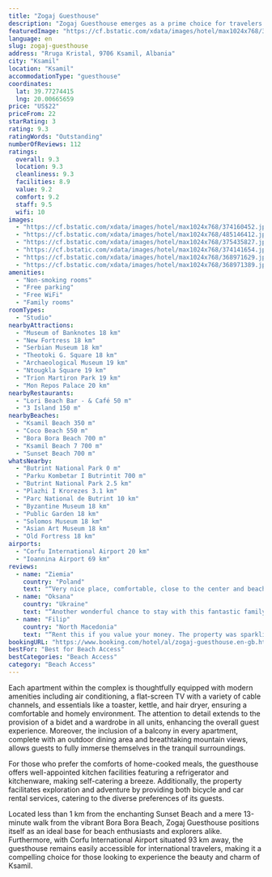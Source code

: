 ```yaml
---
title: "Zogaj Guesthouse"
description: "Zogaj Guesthouse emerges as a prime choice for travelers seeking a serene retreat in the heart of Ksamil, just a stone's throw away from the pristine shores of Ksamil Beach, Coco Beach, and the less trodden Ksamil Beach 7."
featuredImage: "https://cf.bstatic.com/xdata/images/hotel/max1024x768/374160452.jpg?k=f8614ffc90016f6d180d3348df5c487979223b46ff88c23d1b31ea2e868e4ba5&o=&hp=1"
language: en
slug: zogaj-guesthouse
address: "Rruga Kristal, 9706 Ksamil, Albania"
city: "Ksamil"
location: "Ksamil"
accommodationType: "guesthouse"
coordinates:
  lat: 39.77274415
  lng: 20.00665659
price: "US$22"
priceFrom: 22
starRating: 3
rating: 9.3
ratingWords: "Outstanding"
numberOfReviews: 112
ratings:
  overall: 9.3
  location: 9.3
  cleanliness: 9.3
  facilities: 8.9
  value: 9.2
  comfort: 9.2
  staff: 9.5
  wifi: 10
images:
  - "https://cf.bstatic.com/xdata/images/hotel/max1024x768/374160452.jpg?k=f8614ffc90016f6d180d3348df5c487979223b46ff88c23d1b31ea2e868e4ba5&o=&hp=1"
  - "https://cf.bstatic.com/xdata/images/hotel/max1024x768/485146412.jpg?k=87ad8ffd7f1af40a72101450511dc8441865efbc438f75e0e7728ce5284ccccb&o=&hp=1"
  - "https://cf.bstatic.com/xdata/images/hotel/max1024x768/375435827.jpg?k=910fdaca1340eeae39401782bd833d540053d9b91402b450193d9ff89a2a69a2&o=&hp=1"
  - "https://cf.bstatic.com/xdata/images/hotel/max1024x768/374141654.jpg?k=24faad8fe6d27378d356829efc62db1b13ea5d61cd7bef91975e1fbf920377e2&o=&hp=1"
  - "https://cf.bstatic.com/xdata/images/hotel/max1024x768/368971629.jpg?k=36a4d55e87745826e477caaf342ae954f77860885eabc2633ee0dec4fbc99caa&o=&hp=1"
  - "https://cf.bstatic.com/xdata/images/hotel/max1024x768/368971389.jpg?k=e08b63886866adad932da57386044573abe67d05a4825ba65b08841faa8351d6&o=&hp=1"
amenities:
  - "Non-smoking rooms"
  - "Free parking"
  - "Free WiFi"
  - "Family rooms"
roomTypes:
  - "Studio"
nearbyAttractions:
  - "Museum of Banknotes 18 km"
  - "New Fortress 18 km"
  - "Serbian Museum 18 km"
  - "Theotoki G. Square 18 km"
  - "Archaeological Museum 19 km"
  - "Ntougkla Square 19 km"
  - "Trion Martiron Park 19 km"
  - "Mon Repos Palace 20 km"
nearbyRestaurants:
  - "Lori Beach Bar - & Café 50 m"
  - "3 Island 150 m"
nearbyBeaches:
  - "Ksamil Beach 350 m"
  - "Coco Beach 550 m"
  - "Bora Bora Beach 700 m"
  - "Ksamil Beach 7 700 m"
  - "Sunset Beach 700 m"
whatsNearby:
  - "Butrint National Park 0 m"
  - "Parku Kombetar I Butrintit 700 m"
  - "Butrint National Park 2.5 km"
  - "Plazhi I Krorezes 3.1 km"
  - "Parc National de Butrint 10 km"
  - "Byzantine Museum 18 km"
  - "Public Garden 18 km"
  - "Solomos Museum 18 km"
  - "Asian Art Museum 18 km"
  - "Old Fortress 18 km"
airports:
  - "Corfu International Airport 20 km"
  - "Ioannina Airport 69 km"
reviews:
  - name: "Ziemia"
    country: "Poland"
    text: "“Very nice place, comfortable, close to the center and beaches.”"
  - name: "Oksana"
    country: "Ukraine"
    text: "“Another wonderful chance to stay with this fantastic family .Very welcoming ,friendly ,extremely helpful and really happy to see their visitors .We came early ,they found the chance to provide us with a room immediately despite the fact that it...”"
  - name: "Filip"
    country: "North Macedonia"
    text: "“Rent this if you value your money. The property was sparkling clean, modern, and only 300 m from the beach. There is a supermarket 150 m from the apartment. The hosts are kind and generous. The beds were super-comfortable, and there was not...”"
bookingURL: "https://www.booking.com/hotel/al/zogaj-guesthouse.en-gb.html?aid=8035640"
bestFor: "Best for Beach Access"
bestCategories: "Beach Access"
category: "Beach Access"
---
```


Each apartment within the complex is thoughtfully equipped with modern amenities including air conditioning, a flat-screen TV with a variety of cable channels, and essentials like a toaster, kettle, and hair dryer, ensuring a comfortable and homely environment. The attention to detail extends to the provision of a bidet and a wardrobe in all units, enhancing the overall guest experience. Moreover, the inclusion of a balcony in every apartment, complete with an outdoor dining area and breathtaking mountain views, allows guests to fully immerse themselves in the tranquil surroundings.

For those who prefer the comforts of home-cooked meals, the guesthouse offers well-appointed kitchen facilities featuring a refrigerator and kitchenware, making self-catering a breeze. Additionally, the property facilitates exploration and adventure by providing both bicycle and car rental services, catering to the diverse preferences of its guests.

Located less than 1 km from the enchanting Sunset Beach and a mere 13-minute walk from the vibrant Bora Bora Beach, Zogaj Guesthouse positions itself as an ideal base for beach enthusiasts and explorers alike. Furthermore, with Corfu International Airport situated 93 km away, the guesthouse remains easily accessible for international travelers, making it a compelling choice for those looking to experience the beauty and charm of Ksamil.